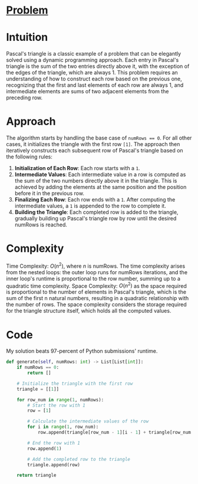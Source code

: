 # [Problem](https://leetcode.com/problems/pascals-triangle/description/)

# Intuition
Pascal's triangle is a classic example of a problem that can be elegantly solved using a dynamic programming approach. Each entry in Pascal's triangle is the sum of the two entries directly above it, with the exception of the edges of the triangle, which are always 1. This problem requires an understanding of how to construct each row based on the previous one, recognizing that the first and last elements of each row are always 1, and intermediate elements are sums of two adjacent elements from the preceding row.

# Approach
The algorithm starts by handling the base case of `numRows == 0`. For all other cases, it initializes the triangle with the first row `[1]`. The approach then iteratively constructs each subsequent row of Pascal's triangle based on the following rules:

1. **Initialization of Each Row**: Each row starts with a `1`.
2. **Intermediate Values**: Each intermediate value in a row is computed as the sum of the two numbers directly above it in the triangle. This is achieved by adding the elements at the same position and the position before it in the previous row.
3. **Finalizing Each Row**: Each row ends with a `1`. After computing the intermediate values, a `1` is appended to the row to complete it.
4. **Building the Triangle**: Each completed row is added to the triangle, gradually building up Pascal's triangle row by row until the desired numRows is reached.


# Complexity
Time Complexity: $O(n^2)$, where $n$ is numRows. The time complexity arises from the nested loops: the outer loop runs for numRows iterations, and the inner loop's runtime is proportional to the row number, summing up to a quadratic time complexity. 
Space Complexity: $O(n^2)$ as the space required is proportional to the number of elements in Pascal's triangle, which is the sum of the first n natural numbers, resulting in a quadratic relationship with the number of rows. The space complexity considers the storage required for the triangle structure itself, which holds all the computed values.

# Code
My solution beats 97-percent of Python submissions' runtime.

```python
def generate(self, numRows: int) -> List[List[int]]:
    if numRows == 0:
        return []

    # Initialize the triangle with the first row
    triangle = [[1]]

    for row_num in range(1, numRows):
        # Start the row with 1
        row = [1]

        # Calculate the intermediate values of the row
        for i in range(1, row_num):
            row.append(triangle[row_num - 1][i - 1] + triangle[row_num - 1][i])

        # End the row with 1
        row.append(1)

        # Add the completed row to the triangle
        triangle.append(row)

    return triangle
```